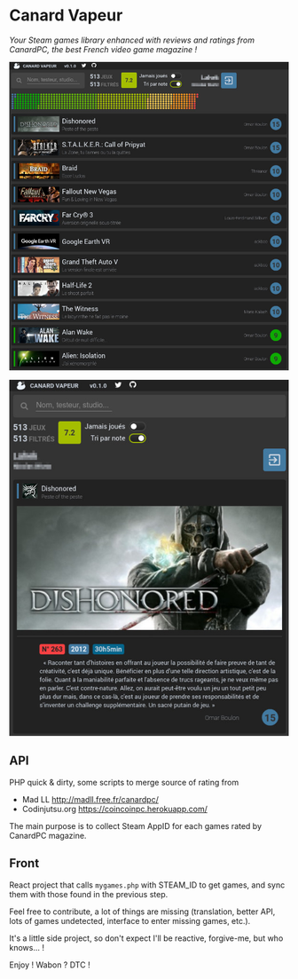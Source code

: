# Canard Vapeur
_Your Steam games library enhanced with reviews and ratings from CanardPC, the best French video game magazine !_

![Games library](capture1.jpg?raw=true "Games library")

![Game's detail](capture2.jpg?raw=true "Games library")

## API
PHP quick & dirty, some scripts to merge source of rating from
- Mad LL http://madll.free.fr/canardpc/
- Codinjutsu.org https://coincoinpc.herokuapp.com/

The main purpose is to collect Steam AppID for each games rated by CanardPC magazine.

## Front
React project that calls `mygames.php` with STEAM_ID to get games, and sync them with those found in the previous step.

Feel free to contribute, a lot of things are missing (translation, better API, lots of games undetected, interface to enter missing games, etc.).

It's a little side project, so don't expect I'll be reactive, forgive-me, but who knows... !

Enjoy ! Wabon ? DTC !
